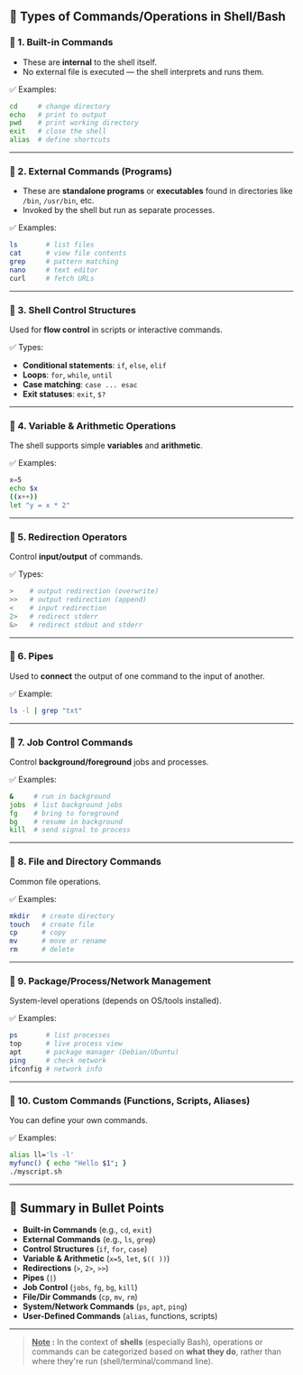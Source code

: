 ## 🔢 Types of Commands/Operations in Shell/Bash

### 🔹 1. **Built-in Commands**

- These are **internal** to the shell itself.
- No external file is executed — the shell interprets and runs them.

✅ Examples:

```bash
cd     # change directory
echo   # print to output
pwd    # print working directory
exit   # close the shell
alias  # define shortcuts
```

---

### 🔹 2. **External Commands (Programs)**

- These are **standalone programs** or **executables** found in directories like `/bin`, `/usr/bin`, etc.
- Invoked by the shell but run as separate processes.

✅ Examples:

```bash
ls       # list files
cat      # view file contents
grep     # pattern matching
nano     # text editor
curl     # fetch URLs
```

---

### 🔹 3. **Shell Control Structures**

Used for **flow control** in scripts or interactive commands.

✅ Types:

- **Conditional statements**: `if`, `else`, `elif`
- **Loops**: `for`, `while`, `until`
- **Case matching**: `case ... esac`
- **Exit statuses**: `exit`, `$?`

---

### 🔹 4. **Variable & Arithmetic Operations**

The shell supports simple **variables** and **arithmetic**.

✅ Examples:

```bash
x=5
echo $x
((x++))
let "y = x * 2"
```

---

### 🔹 5. **Redirection Operators**

Control **input/output** of commands.

✅ Types:

```bash
>    # output redirection (overwrite)
>>   # output redirection (append)
<    # input redirection
2>   # redirect stderr
&>   # redirect stdout and stderr
```

---

### 🔹 6. **Pipes**

Used to **connect** the output of one command to the input of another.

✅ Example:

```bash
ls -l | grep "txt"
```

---

### 🔹 7. **Job Control Commands**

Control **background/foreground** jobs and processes.

✅ Examples:

```bash
&     # run in background
jobs  # list background jobs
fg    # bring to foreground
bg    # resume in background
kill  # send signal to process
```

---

### 🔹 8. **File and Directory Commands**

Common file operations.

✅ Examples:

```bash
mkdir   # create directory
touch   # create file
cp      # copy
mv      # move or rename
rm      # delete
```

---

### 🔹 9. **Package/Process/Network Management**

System-level operations (depends on OS/tools installed).

✅ Examples:

```bash
ps       # list processes
top      # live process view
apt      # package manager (Debian/Ubuntu)
ping     # check network
ifconfig # network info
```

---

### 🔹 10. **Custom Commands (Functions, Scripts, Aliases)**

You can define your own commands.

✅ Examples:

```bash
alias ll='ls -l'
myfunc() { echo "Hello $1"; }
./myscript.sh
```

---

## 🧠 Summary in Bullet Points

- **Built-in Commands** (e.g., `cd`, `exit`)
- **External Commands** (e.g., `ls`, `grep`)
- **Control Structures** (`if`, `for`, `case`)
- **Variable & Arithmetic** (`x=5`, `let`, `$(( ))`)
- **Redirections** (`>`, `2>`, `>>`)
- **Pipes** (`|`)
- **Job Control** (`jobs`, `fg`, `bg`, `kill`)
- **File/Dir Commands** (`cp`, `mv`, `rm`)
- **System/Network Commands** (`ps`, `apt`, `ping`)
- **User-Defined Commands** (`alias`, functions, scripts)

---

> **<u>Note</u> :** In the context of **shells** (especially Bash), operations or commands can be categorized based on **what they do**, rather than where they're run (shell/terminal/command line).
